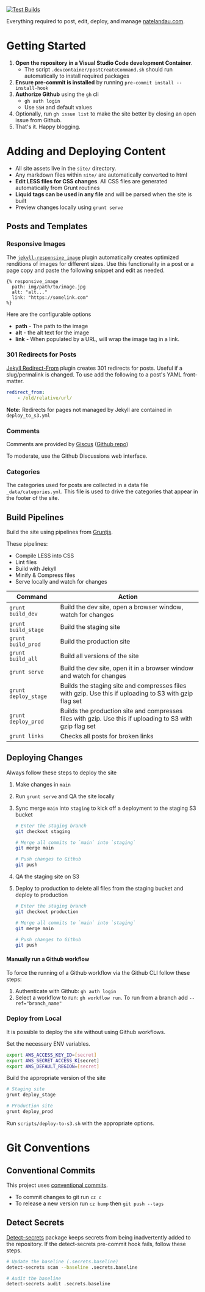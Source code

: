 [![Test Builds](https://github.com/natelandau/natelandau.com/actions/workflows/test_builds.yml/badge.svg)](https://github.com/natelandau/natelandau.com/actions/workflows/test_builds.yml)

Everything required to post, edit, deploy, and manage [natelandau.com](https://natelandau.com).

# Getting Started

1. **Open the repository in a Visual Studio Code development Container**.
    - The script `.devcontainer/postCreateCommand.sh` should run automatically to install required packages
2. **Ensure pre-commit is installed** by running `pre-commit install --install-hook`
3. **Authorize Github** using the `gh` cli
    - `gh auth login`
    - Use `SSH` and default values
4. Optionally, run `gh issue list` to make the site better by closing an open issue from Github.
5. That's it. Happy blogging.

# Adding and Deploying Content

-   All site assets live in the `site/` directory.
-   Any markdown files within `site/` are automatically converted to html
-   **Edit LESS files for CSS changes**. All CSS files are generated automatically from Grunt routines
-   **Liquid tags can be used in any file** and will be parsed when the site is built
-   Preview changes locally using `grunt serve`

## Posts and Templates

### Responsive Images

The [`jekyll-responsive_image`](https://github.com/wildlyinaccurate/jekyll-responsive-image) plugin automatically creates optimized renditions of images for different sizes. Use this functionality in a post or a page copy and paste the following snippet and edit as needed.

```
{% responsive_image
  path: img/path/to/image.jpg
  alt: "alt..."
  link: "https://somelink.com"
%}
```

Here are the configurable options

-   **path** - The path to the image
-   **alt** - the alt text for the image
-   **link** - When populated by a URL, will wrap the image tag in a link.

### 301 Redirects for Posts

[Jekyll Redirect-From](https://github.com/jekyll/jekyll-redirect-from) plugin creates 301 redirects for posts. Useful if a slug/permalink is changed. To use add the following to a post's YAML front-matter.

```yaml
redirect_from:
    - /old/relative/url/
```

**Note:** Redirects for pages not managed by Jekyll are contained in `deploy_to_s3.yml`

### Comments

Comments are provided by [Giscus](https://giscus.app/) ([Github repo](https://github.com/giscus/giscus))

To moderate, use the Github Discussions web interface.

### Categories

The categories used for posts are collected in a data file `_data/categories.yml`. This file is used to drive the categories that appear in the footer of the site.

## Build Pipelines

Build the site using pipelines from [Gruntjs](https://gruntjs.com/).

These pipelines:

-   Compile LESS into CSS
-   Lint files
-   Build with Jekyll
-   Minify & Compress files
-   Serve locally and watch for changes

| Command              | Action                                                                                                    |
| -------------------- | --------------------------------------------------------------------------------------------------------- |
| `grunt build_dev`    | Build the dev site, open a browser window, watch for changes                                              |
| `grunt build_stage`  | Build the staging site                                                                                    |
| `grunt build_prod`   | Build the production site                                                                                 |
| `grunt build_all`    | Build all versions of the site                                                                            |
| `grunt serve`        | Build the dev site, open it in a browser window and watch for changes                                     |
| `grunt deploy_stage` | Builds the staging site and compresses files with gzip. Use this if uploading to S3 with gzip flag set    |
| `grunt deploy_prod`  | Builds the production site and compresses files with gzip. Use this if uploading to S3 with gzip flag set |
| `grunt links`        | Checks all posts for broken links                                                                         |

## Deploying Changes

Always follow these steps to deploy the site

1. Make changes in `main`
2. Run `grunt serve` and QA the site locally
3. Sync merge `main` into `staging` to kick off a deployment to the staging S3 bucket

    ```bash
    # Enter the staging branch
    git checkout staging

    # Merge all commits to `main` into `staging`
    git merge main

    # Push changes to Github
    git push
    ```

4. QA the staging site on S3
5. Deploy to production to delete all files from the staging bucket and deploy to production

    ```bash
    # Enter the staging branch
    git checkout production

    # Merge all commits to `main` into `staging`
    git merge main

    # Push changes to Github
    git push
    ```

#### Manually run a Github workflow

To force the running of a Github workflow via the Github CLI follow these steps:

1. Authenticate with Github: `gh auth login`
2. Select a workflow to run: `gh workflow run`. To run from a branch add `--ref="branch_name"`

### Deploy from Local

It is possible to deploy the site without using Github workflows.

Set the necessary ENV variables.

```bash
export AWS_ACCESS_KEY_ID=[secret]
export AWS_SECRET_ACCESS_K[secret]
export AWS_DEFAULT_REGION=[secret]
```

Build the appropriate version of the site

```bash
# Staging site
grunt deploy_stage

# Production site
grunt deploy_prod
```

Run `scripts/deploy-to-s3.sh` with the appropriate options.

# Git Conventions

## Conventional Commits

This project uses [conventional commits](https://github.com/commitizen/cz-cli).

-   To commit changes to git run `cz c`
-   To release a new version run `cz bump` then `git push --tags`

## Detect Secrets

[Detect-secrets](https://github.com/Yelp/detect-secrets) package keeps secrets from being inadvertently added to the repository. If the detect-secrets pre-commit hook fails, follow these steps.

```bash
# Update the baseline (.secrets.baseline)
detect-secrets scan --baseline .secrets.baseline

# Audit the baseline
detect-secrets audit .secrets.baseline
```
